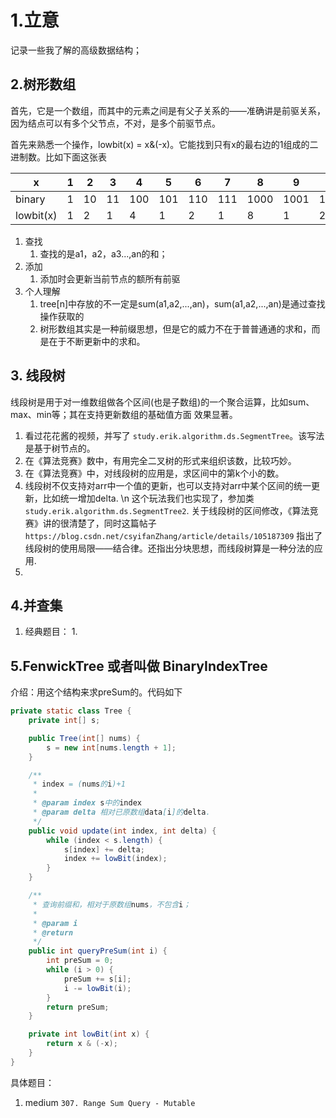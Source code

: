 # 1.立意

记录一些我了解的高级数据结构；

## 2.树形数组

首先，它是一个数组，而其中的元素之间是有父子关系的——准确讲是前驱关系，因为结点可以有多个父节点，不对，是多个前驱节点。

首先来熟悉一个操作，lowbit(x) = x&(-x)。它能找到只有x的最右边的1组成的二进制数。比如下面这张表

x | 1 | 2 | 3 | 4 | 5 | 6 | 7 | 8 | 9 | 10 | 11 | 12 | 13 | 14 | 15 | 16
--- | --- | --- | --- | --- | ---| --- | --- | --- | --- | --- | --- | --- | --- | --- | --- | ---
binary | 1 | 10 | 11 | 100 | 101 | 110 | 111 | 1000 | 1001 | 1010 | 1011 | 1100 | 1101 | 1110 | 1111 | 10000
lowbit(x) | 1 | 2 | 1 | 4 | 1 | 2 | 1 | 8 | 1 | 2 | 1 | 4 | 1 | 2 | 1 | 16

1. 查找
    1. 查找的是a1，a2，a3...,an的和；
2. 添加
    1. 添加时会更新当前节点的额所有前驱
3. 个人理解
    1. tree[n]中存放的不一定是sum(a1,a2,...,an)，sum(a1,a2,...,an)是通过查找操作获取的
    2. 树形数组其实是一种前缀思想，但是它的威力不在于普普通通的求和，而是在于不断更新中的求和。

## 3. 线段树

线段树是用于对一维数组做各个区间(也是子数组)的一个聚合运算，比如sum、max、min等；其在支持更新数组的基础值方面 效果显著。

1. 看过花花酱的视频，并写了 `study.erik.algorithm.ds.SegmentTree`。该写法是基于树节点的。
2. 在《算法竞赛》数中，有用完全二叉树的形式来组织该数，比较巧妙。
3. 在《算法竞赛》中，对线段树的应用是，求区间中的第k个小的数。
4. 线段树不仅支持对arr中一个值的更新，也可以支持对arr中某个区间的统一更新，比如统一增加delta. \n 这个玩法我们也实现了，参加类`study.erik.algorithm.ds.SegmentTree2`.
   关于线段树的区间修改，《算法竞赛》讲的很清楚了，同时这篇帖子`https://blog.csdn.net/csyifanZhang/article/details/105187309`
   指出了线段树的使用局限——结合律。还指出分块思想，而线段树算是一种分法的应用.
5. 

## 4.并查集

1. 经典题目：
    1.

## 5.FenwickTree 或者叫做 BinaryIndexTree

介绍：用这个结构来求preSum的。代码如下

```java
private static class Tree {
    private int[] s;

    public Tree(int[] nums) {
        s = new int[nums.length + 1];
    }

    /**
     * index = (nums的i)+1
     *
     * @param index s中的index
     * @param delta 相对已原数组data[i]的delta.
     */
    public void update(int index, int delta) {
        while (index < s.length) {
            s[index] += delta;
            index += lowBit(index);
        }
    }

    /**
     * 查询前缀和，相对于原数组nums，不包含i；
     *
     * @param i
     * @return
     */
    public int queryPreSum(int i) {
        int preSum = 0;
        while (i > 0) {
            preSum += s[i];
            i -= lowBit(i);
        }
        return preSum;
    }

    private int lowBit(int x) {
        return x & (-x);
    }
}

```

具体题目：

1. medium `307. Range Sum Query - Mutable`